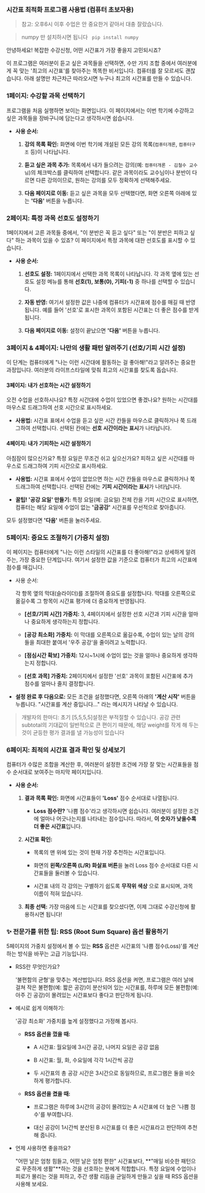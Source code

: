 ### 시간표 최적화 프로그램 사용법 (컴퓨터 초보자용)

>참고: 오후6시 이후 수업은 안 중요한거 같아서 대충 잘랐습니다. 

> numpy 만 설치하시면 됩니다
` pip install numpy`

안녕하세요! 복잡한 수강신청, 어떤 시간표가 가장 좋을지 고민되시죠?

이 프로그램은 여러분이 듣고 싶은 과목들을 선택하면, 수만 가지 조합 중에서 여러분에게 꼭 맞는 '최고의 시간표'를 찾아주는 똑똑한 비서입니다. 컴퓨터를 잘 모르셔도 괜찮습니다. 아래 설명만 차근차근 따라오시면 누구나 최고의 시간표를 만들 수 있습니다.

### **1페이지: 수강할 과목 선택하기**

프로그램을 처음 실행하면 보이는 화면입니다. 이 페이지에서는 이번 학기에 수강하고 싶은 과목들을 장바구니에 담는다고 생각하시면 쉽습니다.

- **사용 순서:**
    
    1. **강의 목록 확인:** 화면에 이번 학기에 개설된 모든 강의 목록(`컴퓨터개론`, `컴퓨터구조` 등)이 나타납니다.
        
    2. **듣고 싶은 과목 추가:** 목록에서 내가 들으려는 강의(예: `컴퓨터개론 - 김철수 교수님`)의 체크박스를 클릭하여 선택합니다. 같은 과목이라도 교수님이나 분반이 다르면 다른 강의이므로, 원하는 강의를 모두 정확하게 선택해주세요.
        
    3. **다음 페이지로 이동:** 듣고 싶은 과목을 모두 선택했다면, 화면 오른쪽 아래에 있는 **'다음'** 버튼을 누릅니다.
        

### **2페이지: 특정 과목 선호도 설정하기**

1페이지에서 고른 과목들 중에서, "이 분반은 꼭 듣고 싶다" 또는 "이 분반은 피하고 싶다" 하는 과목이 있을 수 있죠? 이 페이지에서 특정 과목에 대한 선호도를 표시할 수 있습니다.

- **사용 순서:**
    
    1. **선호도 설정:** 1페이지에서 선택한 과목 목록이 나타납니다. 각 과목 옆에 있는 선호도 설정 메뉴를 통해 **선호(1), 보통(0), 기피(-1)** 중 하나를 선택할 수 있습니다.
        
    2. **자동 반영:** 여기서 설정한 값은 나중에 컴퓨터가 시간표에 점수를 매길 때 반영됩니다. 예를 들어 '선호'로 표시한 과목이 포함된 시간표는 더 좋은 점수를 받게 됩니다.
        
    3. **다음 페이지로 이동:** 설정이 끝났으면 **'다음'** 버튼을 누릅니다.
        

### **3페이지 & 4페이지: 나만의 생활 패턴 알려주기 (선호/기피 시간 설정)**

이 단계는 컴퓨터에게 "나는 이런 시간대에 활동하는 걸 좋아해!"라고 알려주는 중요한 과정입니다. 여러분의 라이프스타일에 맞춰 최고의 시간표를 찾도록 돕습니다.

#### **3페이지: 내가 선호하는 시간 설정하기**

오전 수업을 선호하시나요? 특정 시간대에 수업이 있었으면 좋겠나요? 원하는 시간대를 마우스로 드래그하여 선호 시간으로 표시하세요.

- **사용법:** 시간표 표에서 수업을 듣고 싶은 시간 칸들을 마우스로 클릭하거나 쭉 드래그하여 선택합니다. 선택된 칸에는 **선호 시간이라는 표시**가 나타납니다.
    

#### **4페이지: 내가 기피하는 시간 설정하기**

아침잠이 많으신가요? 특정 요일은 무조건 쉬고 싶으신가요? 피하고 싶은 시간대를 마우스로 드래그하여 기피 시간으로 표시하세요.

- **사용법:** 시간표 표에서 수업이 없었으면 하는 시간 칸들을 마우스로 클릭하거나 쭉 드래그하여 선택합니다. 선택된 칸에는 **기피 시간이라는 표시**가 나타납니다.
    
- **꿀팁! '공강 요일' 만들기:** 특정 요일(예: 금요일) 전체 칸을 기피 시간으로 표시하면, 컴퓨터는 해당 요일에 수업이 없는 **'금공강'** 시간표를 우선적으로 찾아줍니다.
    

모두 설정했다면 **'다음'** 버튼을 눌러주세요.

### **5페이지: 중요도 조절하기 (가중치 설정)**

이 페이지는 컴퓨터에게 "나는 이런 스타일의 시간표를 더 좋아해!"라고 상세하게 알려주는, 가장 중요한 단계입니다. 여기서 설정한 값을 기준으로 컴퓨터가 최고의 시간표에 점수를 매깁니다.

- 사용 순서:
    
    각 항목 옆의 막대(슬라이더)를 조절하여 중요도를 설정합니다. 막대를 오른쪽으로 옮길수록 그 항목이 시간표 평가에 더 중요하게 반영됩니다.
    
    - **[선호/기피 시간] 가중치:** 3, 4페이지에서 설정한 선호 시간과 기피 시간을 얼마나 중요하게 생각하는지 정합니다.
        
    - **[공강 최소화] 가중치:** 이 막대를 오른쪽으로 옮길수록, 수업이 있는 날의 강의들을 최대한 붙여서 '우주 공강'을 줄이려고 노력합니다.
        
    - **[점심시간 확보] 가중치:** 12시~1시에 수업이 없는 것을 얼마나 중요하게 생각하는지 정합니다.
        
    - **[선호 과목] 가중치:** 2페이지에서 설정한 '선호' 과목이 포함된 시간표에 추가 점수를 얼마나 줄지 결정합니다.
        
- **설정 완료 후 다음으로:** 모든 조건을 설정했다면, 오른쪽 아래의 **'계산 시작'** 버튼을 누릅니다. "시간표를 계산 중입니다..." 라는 메시지가 나타날 수 있습니다.
>개발자의 한마디: 초기 [5,5,5,5]설정은 부적절할 수 있습니다. 공강 관련 subtotal의 기대값이 일반적으로 큰 편이기 때문에, 해당 weight를 작게 해 두는 것이 균등한 평가 결과를 낼 가능성이 있습니다
    

### **6페이지: 최적의 시간표 결과 확인 및 상세보기**

컴퓨터가 수많은 조합을 계산한 후, 여러분이 설정한 조건에 가장 잘 맞는 시간표들을 점수 순서대로 보여주는 마지막 페이지입니다.

- **사용 순서:**
    
    1. **결과 목록 확인:** 화면에 시간표들이 **'Loss'** 점수 순서대로 나열됩니다.
        
        - **Loss 점수란?** '나쁨 점수'라고 생각하시면 쉽습니다. 여러분이 설정한 조건에 얼마나 어긋나는지를 나타내는 점수입니다. 따라서, **이 숫자가 낮을수록 더 좋은 시간표**입니다.
            
    2. **시간표 확인:**
        
        - 목록의 맨 위에 있는 것이 현재 가장 추천하는 시간표입니다.
            
        - 화면의 **왼쪽/오른쪽 (L/R) 화살표 버튼**을 눌러 Loss 점수 순서대로 다른 시간표들을 둘러볼 수 있습니다.
            
        - 시간표 내의 각 강의는 구별하기 쉽도록 **무작위 색상** 으로 표시되며, 과목 이름이 적혀 있습니다.
            
    3. **최종 선택:** 가장 마음에 드는 시간표를 찾으셨다면, 이제 그대로 수강신청에 활용하시면 됩니다!
        

### **✨ 전문가를 위한 팁: RSS (Root Sum Square) 옵션 활용하기**

5페이지의 가중치 설정에서 볼 수 있는 **RSS** 옵션은 시간표의 '나쁨 점수(Loss)'를 계산하는 방식을 바꾸는 고급 기능입니다.

- RSS란 무엇인가요?
    
    '불편함의 균형'을 맞추는 계산법입니다. RSS 옵션을 켜면, 프로그램은 여러 날에 걸쳐 작은 불편함(예: 짧은 공강)이 분산되어 있는 시간표를, 하루에 모든 불편함(예: 아주 긴 공강)이 몰려있는 시간표보다 좋다고 판단하게 됩니다.
    
- 예시로 쉽게 이해하기:
    
    '공강 최소화' 가중치를 높게 설정했다고 가정해 봅시다.
    
    - **RSS 옵션을 껐을 때:**
        
        - A 시간표: 월요일에 3시간 공강, 나머지 요일은 공강 없음
            
        - B 시간표: 월, 화, 수요일에 각각 1시간씩 공강
            
        - 두 시간표의 총 공강 시간은 3시간으로 동일하므로, 프로그램은 둘을 비슷하게 평가합니다.
            
    - **RSS 옵션을 켰을 때:**
        
        - 프로그램은 하루에 3시간의 공강이 몰려있는 A 시간표에 더 높은 '나쁨 점수'를 부여합니다.
            
        - 대신 공강이 1시간씩 분산된 B 시간표를 더 좋은 시간표라고 판단하여 추천해 줍니다.
            
- 언제 사용하면 좋을까요?
    
    "어떤 날은 엄청 힘들고, 어떤 날은 엄청 편한" 시간표보다, **"매일 비슷한 패턴으로 꾸준하게 생활"**하는 것을 선호하는 분에게 적합합니다. 특정 요일에 수업이나 피로가 몰리는 것을 피하고, 주간 생활 리듬을 균일하게 만들고 싶을 때 RSS 옵션을 사용해 보세요.
